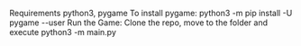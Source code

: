 Requirements
python3, pygame
To install pygame: python3 -m pip install -U pygame --user
Run the Game:
Clone the repo, move to the folder and execute
python3 -m main.py